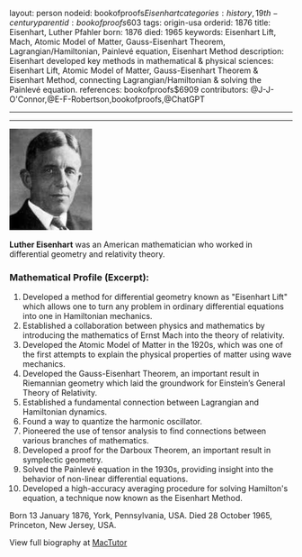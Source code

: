 layout: person
nodeid: bookofproofs$Eisenhart
categories: history,19th-century
parentid: bookofproofs$603
tags: origin-usa
orderid: 1876
title: Eisenhart, Luther Pfahler
born: 1876
died: 1965
keywords: Eisenhart Lift, Mach, Atomic Model of Matter, Gauss-Eisenhart Theorem, Lagrangian/Hamiltonian, Painlevé equation, Eisenhart Method
description: Eisenhart developed key methods in mathematical & physical sciences: Eisenhart Lift, Atomic Model of Matter, Gauss-Eisenhart Theorem & Eisenhart Method, connecting Lagrangian/Hamiltonian & solving the Painlevé equation.
references: bookofproofs$6909
contributors: @J-J-O'Connor,@E-F-Robertson,bookofproofs,@ChatGPT

---



---

![Eisenhart.jpg](https://github.com/bookofproofs/bookofproofs.github.io/blob/main/_sources/_assets/images/portraits/Eisenhart.jpg?raw=true)

**Luther Eisenhart** was an American mathematician who worked in differential geometry and relativity theory.

### Mathematical Profile (Excerpt):
1. Developed a method for differential geometry known as "Eisenhart Lift" which allows one to turn any problem in ordinary differential equations into one in Hamiltonian mechanics. 
2. Established a collaboration between physics and mathematics by introducing the mathematics of Ernst Mach into the theory of relativity.
3. Developed the Atomic Model of Matter in the 1920s, which was one of the first attempts to explain the physical properties of matter using wave mechanics.
4. Developed the Gauss-Eisenhart Theorem, an important result in Riemannian geometry which laid the groundwork for Einstein’s General Theory of Relativity. 
5. Established a fundamental connection between Lagrangian and Hamiltonian dynamics. 
6. Found a way to quantize the harmonic oscillator. 
7. Pioneered the use of tensor analysis to find connections between various branches of mathematics. 
8. Developed a proof for the Darboux Theorem, an important result in symplectic geometry. 
9. Solved the Painlevé equation in the 1930s, providing insight into the behavior of non-linear differential equations. 
10. Developed a high-accuracy averaging procedure for solving Hamilton's equation, a technique now known as the Eisenhart Method.

Born 13 January 1876, York, Pennsylvania, USA. Died 28 October 1965, Princeton, New Jersey, USA.

View full biography at [MacTutor](https://mathshistory.st-andrews.ac.uk/Biographies/Eisenhart/)
